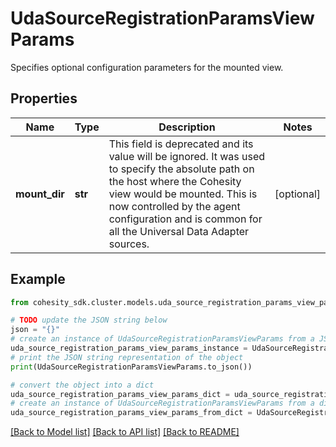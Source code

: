 # UdaSourceRegistrationParamsViewParams

Specifies optional configuration parameters for the mounted view.

## Properties

Name | Type | Description | Notes
------------ | ------------- | ------------- | -------------
**mount_dir** | **str** | This field is deprecated and its value will be ignored. It was used to specify the absolute path on the host where the Cohesity view would be mounted. This is now controlled by the agent configuration and is common for all the Universal Data Adapter sources. | [optional] 

## Example

```python
from cohesity_sdk.cluster.models.uda_source_registration_params_view_params import UdaSourceRegistrationParamsViewParams

# TODO update the JSON string below
json = "{}"
# create an instance of UdaSourceRegistrationParamsViewParams from a JSON string
uda_source_registration_params_view_params_instance = UdaSourceRegistrationParamsViewParams.from_json(json)
# print the JSON string representation of the object
print(UdaSourceRegistrationParamsViewParams.to_json())

# convert the object into a dict
uda_source_registration_params_view_params_dict = uda_source_registration_params_view_params_instance.to_dict()
# create an instance of UdaSourceRegistrationParamsViewParams from a dict
uda_source_registration_params_view_params_from_dict = UdaSourceRegistrationParamsViewParams.from_dict(uda_source_registration_params_view_params_dict)
```
[[Back to Model list]](../README.md#documentation-for-models) [[Back to API list]](../README.md#documentation-for-api-endpoints) [[Back to README]](../README.md)


